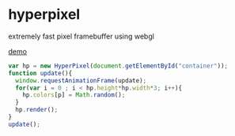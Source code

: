 # hyperpixel

extremely fast pixel framebuffer using webgl

[demo](https://richardanaya.github.com/hyperpixel)

```javascript
var hp = new HyperPixel(document.getElementById("container"));
function update(){
  window.requestAnimationFrame(update);
  for(var i = 0 ; i < hp.height*hp.width*3; i++){
    hp.colors[p] = Math.random();
  }
  hp.render();
}
update();
```
